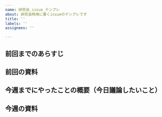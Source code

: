 ```yaml
---
name: 研究会_issue_テンプレ
about: 研究会時用に書くissueのテンプレです
title: ''
labels: ''
assignees: ''

---
```


## 前回までのあらすじ

## 前回の資料

## 今週までにやったことの概要（今日議論したいこと）

## 今週の資料
